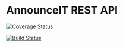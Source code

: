 # AnnounceIT REST API

[![Coverage Status](https://coveralls.io/repos/github/karamuka/announceit-rest-api/badge.svg?branch=develop)](https://coveralls.io/github/karamuka/announceit-rest-api?branch=develop)

[![Build Status](https://travis-ci.org/karamuka/announceit-rest-api.svg?branch=ft-admin-view-all-announcements-170920345)](https://travis-ci.org/karamuka/announceit-rest-api)
